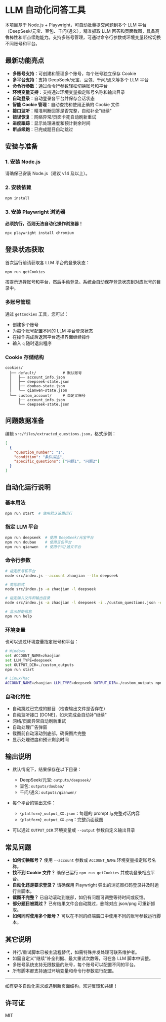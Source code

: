# LLM 自动化问答工具

本项目基于 Node.js + Playwright，可自动批量提交问题到多个 LLM 平台（DeepSeek/元宝、豆包、千问/通义），精准抓取 LLM 回答和页面截图，具备高鲁棒性和断点续跑能力。支持多账号管理，可通过命令行参数或环境变量轻松切换不同账号和平台。

## 最新功能亮点
- **多账号支持**：可创建和管理多个账号，每个账号独立保存 Cookie
- **多平台支持**：支持 DeepSeek/元宝、豆包、千问/通义等多个 LLM 平台
- **命令行参数**：通过命令行参数轻松切换账号和平台
- **环境变量支持**：支持通过环境变量指定账号名称和输出目录
- **自动登录**：自动登录各平台并保存会话状态
- **智能 Cookie 管理**：自动查找和使用正确的 Cookie 文件
- **接口监听**：精准判断回答是否完整，自动补全"继续"
- **错误恢复**：网络异常/页面卡死自动刷新重试
- **进度跟踪**：显示处理进度和预计剩余时间
- **断点续跑**：已完成题目自动跳过

## 安装与准备

### 1. 安装 Node.js
请确保已安装 Node.js（建议 v14 及以上）。

### 2. 安装依赖
```bash
npm install
```

### 3. 安装 Playwright 浏览器
**必须执行，否则无法自动化操作浏览器！**
```bash
npx playwright install chromium
```

## 登录状态获取
首次运行前请获取各 LLM 平台的登录状态：
```bash
npm run getCookies
```
按提示选择账号和平台，然后手动登录。系统会自动保存登录状态到对应账号的目录中。

### 多账号管理
通过 `getCookies` 工具，您可以：
- 创建多个账号
- 为每个账号配置不同的 LLM 平台登录状态
- 在操作完成后返回平台选择界面继续操作
- 输入 `q` 随时退出程序

### Cookie 存储结构
```
cookies/
  ├── default/            # 默认账号
  │   ├── account_info.json
  │   ├── deepseek-state.json
  │   ├── doubao-state.json
  │   └── qianwen-state.json
  └── custom_account/     # 自定义账号
      ├── account_info.json
      └── deepseek-state.json
```

## 问题数据准备
编辑 `src/files/extracted_questions.json`，格式示例：
```json
[
  {
    "question_number": "1",
    "condition": "条件描述",
    "specific_questions": ["问题1", "问题2"]
  }
]
```

## 自动化运行说明

### 基本用法
```bash
npm run start  # 使用默认设置运行
```

### 指定 LLM 平台
```bash
npm run deepseek  # 使用 DeepSeek/元宝平台
npm run doubao    # 使用豆包平台
npm run qianwen   # 使用千问/通义平台
```

### 命令行参数
```bash
# 指定账号和平台
node src/index.js --account zhaojian --llm deepseek

# 简写形式
node src/index.js -a zhaojian -l deepseek

# 指定输入文件和输出目录
node src/index.js -a zhaojian -l deepseek -i ./custom_questions.json -o ./custom_outputs

# 显示帮助信息
npm run help
```

### 环境变量
也可以通过环境变量指定账号和平台：
```bash
# Windows
set ACCOUNT_NAME=zhaojian
set LLM_TYPE=deepseek
set OUTPUT_DIR=./custom_outputs
npm run start

# Linux/Mac
ACCOUNT_NAME=zhaojian LLM_TYPE=deepseek OUTPUT_DIR=./custom_outputs npm run start
```

### 自动化特性
- 自动跳过已完成的题目（检查输出文件是否存在）
- 自动监听接口 [DONE]，如未完成会自动补"继续"
- 网络/页面异常自动刷新重试
- 自动处理广告弹窗
- 截图前自动滚动到底部，确保图片完整
- 显示处理进度和预计剩余时间

## 输出说明
- 默认情况下，结果保存在以下目录：
  - DeepSeek/元宝: `outputs/deepseek/`
  - 豆包: `outputs/doubao/`
  - 千问/通义: `outputs/qianwen/`

- 每个平台的输出文件：
  - `{platform}_output_XX.json`：每题的 prompt 与完整对话内容
  - `{platform}_output_XX.png`：完整页面截图
  
- 可以通过 `OUTPUT_DIR` 环境变量或 `--output` 参数自定义输出目录

## 常见问题
- **如何切换账号？** 使用 `--account` 参数或 `ACCOUNT_NAME` 环境变量指定账号名称。
- **找不到 Cookie 文件？** 确保已运行 `npm run getCookies` 并成功登录相应平台。
- **自动化还是要求登录？** 请确保用 Playwright 弹出的浏览器扫码登录并及时运行主脚本。
- **截图不完整？** 已自动滚动到底部，如仍有问题可调整等待时间或反馈。
- **部分题目被跳过？** 已有结果文件会自动跳过，删除对应 json/png 可重新抓取。
- **如何同时使用多个账号？** 可以在不同的终端窗口中使用不同的账号参数运行脚本。

## 其它说明
- 并行/重试脚本已被主流程替代，如需特殊并发处理可联系维护者。
- 如需自定义"继续"补全判据、最大重试次数等，可在各 LLM 脚本中调整。
- 多账号系统支持无限数量的账号，每个账号可以配置不同的平台。
- 所有脚本都支持通过环境变量和命令行参数进行配置。

---
如有更多自动化需求或遇到新页面结构，欢迎反馈和共建！

## 许可证

MIT
